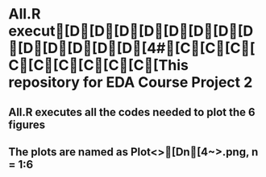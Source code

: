 # All.R execut[D[D[D[D[D[D[D[D[D[D[D[D[D[4#[C[C[C[C[C[C[C[C[C[This repository for EDA Course Project 2
## All.R executes all the codes needed to plot the 6 figures
## The plots are named as Plot<>[Dn[4~>.png, n = 1:6

